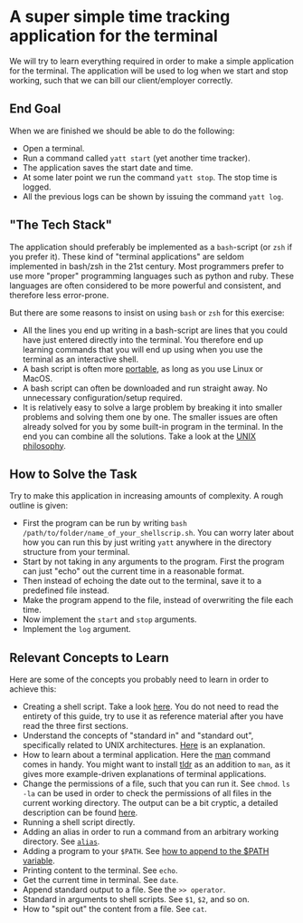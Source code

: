 # A super simple time tracking application for the terminal
We will try to learn everything required in order to make a simple application for the terminal. 
The application will be used to log when we start and stop working, such that we can bill our client/employer correctly.

## End Goal
When we are finished we should be able to do the following:
* Open a terminal.
* Run a command called `yatt start` (yet another time tracker).
* The application saves the start date and time.
* At some later point we run the command `yatt stop`. The stop time is logged.
* All the previous logs can be shown by issuing the command `yatt log`.

## "The Tech Stack"
The application should preferably be implemented as a `bash`-script (or `zsh` if you prefer it).
These kind of "terminal applications" are seldom implemented in bash/zsh in the 21st century. Most programmers prefer to use more "proper" programming languages such as python and ruby. These languages are often considered to be more powerful and consistent, and therefore less error-prone.

But there are some reasons to insist on using `bash` or `zsh` for this exercise:
* All the lines you end up writing in a bash-script are lines that you could have just entered directly into the terminal. You therefore end up learning commands that you will end up using when you use the terminal as an interactive shell.
* A bash script is often more [portable](https://en.wikipedia.org/wiki/Software_portability), as long as you use Linux or MacOS.
* A bash script can often be downloaded and run straight away. No unnecessary configuration/setup required. 
* It is relatively easy to solve a large problem by breaking it into smaller problems and solving them one by one. The smaller issues are often already solved for you by some built-in program in the terminal. In the end you can combine all the solutions. Take a look at the [UNIX philosophy](https://en.wikipedia.org/wiki/Unix_philosophy#Origin).

## How to Solve the Task
Try to make this application in increasing amounts of complexity. A rough outline is given:
* First the program can be run by writing `bash /path/to/folder/name_of_your_shellscrip.sh`. You can worry later about how you can run this by just writing `yatt` anywhere in the directory structure from your terminal.
* Start by not taking in any arguments to the program. First the program can just "echo" out the current time in a reasonable format.
* Then instead of echoing the date out to the terminal, save it to a predefined file instead.
* Make the program append to the file, instead of overwriting the file each time.
* Now implement the `start` and `stop` arguments.
* Implement the `log` argument.

## Relevant Concepts to Learn
Here are some of the concepts you probably need to learn in order to achieve this:
* Creating a shell script. Take a look [here](https://www.shellscript.sh/). You do not need to read the entirety of this guide, try to use it as reference material after you have read the three first sections.
* Understand the concepts of "standard in" and "standard out", specifically related to UNIX architectures. [Here](https://linux.startcom.org/docs/fr/Introduction%20to%20Linux/sect_05_01.html) is an explanation.
* How to learn about a terminal application. Here the [man](https://unix.stackexchange.com/questions/193815/how-do-i-use-man-pages-to-learn-how-to-use-commands/193816) command comes in handy. You might want to install [tldr](http://tldr.sh/) as an addition to `man`, as it gives more example-driven explanations of terminal applications.
* Change the permissions of a file, such that you can run it. See `chmod`. `ls -la` can be used in order to check the permissions of all files in the current working directory. The output can be a bit cryptic, a detailed description can be found [here](https://www.computerhope.com/unix/uchmod.htm).
* Running a shell script directly.
* Adding an alias in order to run a command from an arbitrary working directory. See [`alias`](https://stackoverflow.com/questions/8967843/how-do-i-create-a-bash-alias).
* Adding a program to your `$PATH`. See [how to append to the $PATH variable](https://unix.stackexchange.com/a/26059).
* Printing content to the terminal. See `echo`.
* Get the current time in terminal. See `date`.
* Append standard output to a file. See the `>> operator`.
* Standard in arguments to shell scripts. See `$1`, `$2`, and so on.
* How to "spit out" the content from a file. See `cat`.
